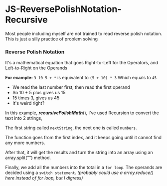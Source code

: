 # JS-ReversePolishNotation-Recursive
 Most people including myself are not trained to read reverse polish notation. This is just a silly practice of problem solving

### Reverse Polish Notation
It's a mathematical equation that goes Right-to-Left for the Operators,
and Left-to-Right on the Operands

**For example:**
`3 10 5 + *`
is equivalent to
`(5 + 10) * 3`
Which equals to
`45`

- We read the last number first, then read the first operand
- So 10 + 5 plus gives us 15
- 15 times 3, gives us 45
- It's weird right?

In this example, ***recursivePolishMath***(), I've used Recursion to convert the text into 2 strings,

The first string called `nextString`, the next one is called `numbers`.

The function goes from the first index, and it keeps going until it cannot find any more numbers.

After that, it will get the results and turn the string into an array using an array.split("") method.

Finally, we add all the numbers into the total in a `for loop`. The operands are decided using a `switch statement`.
*(probably could use a array.reduce() here instead of for loop, but I digress)*

